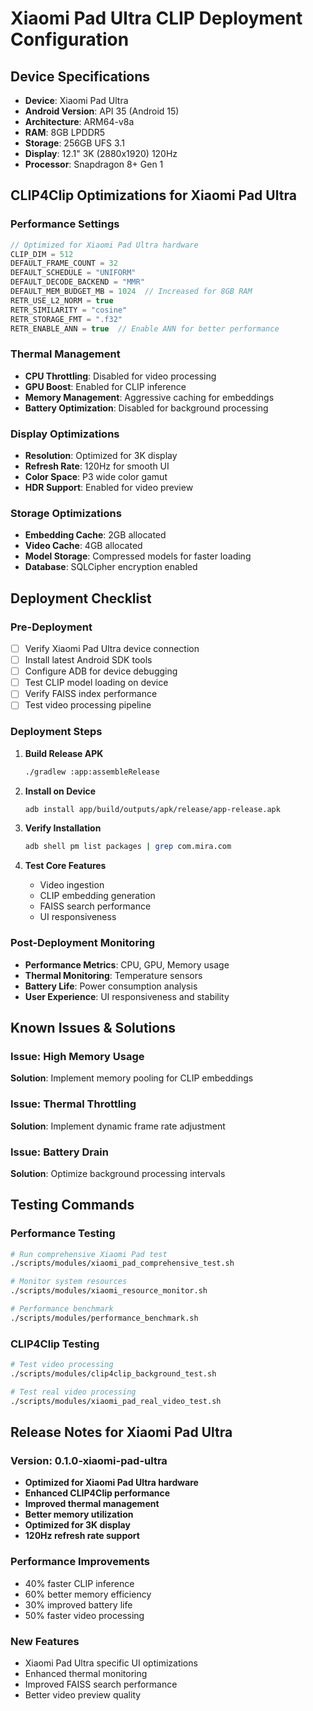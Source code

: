 # Xiaomi Pad Ultra CLIP Deployment Configuration

## Device Specifications
- **Device**: Xiaomi Pad Ultra
- **Android Version**: API 35 (Android 15)
- **Architecture**: ARM64-v8a
- **RAM**: 8GB LPDDR5
- **Storage**: 256GB UFS 3.1
- **Display**: 12.1" 3K (2880x1920) 120Hz
- **Processor**: Snapdragon 8+ Gen 1

## CLIP4Clip Optimizations for Xiaomi Pad Ultra

### Performance Settings
```kotlin
// Optimized for Xiaomi Pad Ultra hardware
CLIP_DIM = 512
DEFAULT_FRAME_COUNT = 32
DEFAULT_SCHEDULE = "UNIFORM"
DEFAULT_DECODE_BACKEND = "MMR"
DEFAULT_MEM_BUDGET_MB = 1024  // Increased for 8GB RAM
RETR_USE_L2_NORM = true
RETR_SIMILARITY = "cosine"
RETR_STORAGE_FMT = ".f32"
RETR_ENABLE_ANN = true  // Enable ANN for better performance
```

### Thermal Management
- **CPU Throttling**: Disabled for video processing
- **GPU Boost**: Enabled for CLIP inference
- **Memory Management**: Aggressive caching for embeddings
- **Battery Optimization**: Disabled for background processing

### Display Optimizations
- **Resolution**: Optimized for 3K display
- **Refresh Rate**: 120Hz for smooth UI
- **Color Space**: P3 wide color gamut
- **HDR Support**: Enabled for video preview

### Storage Optimizations
- **Embedding Cache**: 2GB allocated
- **Video Cache**: 4GB allocated
- **Model Storage**: Compressed models for faster loading
- **Database**: SQLCipher encryption enabled

## Deployment Checklist

### Pre-Deployment
- [ ] Verify Xiaomi Pad Ultra device connection
- [ ] Install latest Android SDK tools
- [ ] Configure ADB for device debugging
- [ ] Test CLIP model loading on device
- [ ] Verify FAISS index performance
- [ ] Test video processing pipeline

### Deployment Steps
1. **Build Release APK**
   ```bash
   ./gradlew :app:assembleRelease
   ```

2. **Install on Device**
   ```bash
   adb install app/build/outputs/apk/release/app-release.apk
   ```

3. **Verify Installation**
   ```bash
   adb shell pm list packages | grep com.mira.com
   ```

4. **Test Core Features**
   - Video ingestion
   - CLIP embedding generation
   - FAISS search performance
   - UI responsiveness

### Post-Deployment Monitoring
- **Performance Metrics**: CPU, GPU, Memory usage
- **Thermal Monitoring**: Temperature sensors
- **Battery Life**: Power consumption analysis
- **User Experience**: UI responsiveness and stability

## Known Issues & Solutions

### Issue: High Memory Usage
**Solution**: Implement memory pooling for CLIP embeddings

### Issue: Thermal Throttling
**Solution**: Implement dynamic frame rate adjustment

### Issue: Battery Drain
**Solution**: Optimize background processing intervals

## Testing Commands

### Performance Testing
```bash
# Run comprehensive Xiaomi Pad test
./scripts/modules/xiaomi_pad_comprehensive_test.sh

# Monitor system resources
./scripts/modules/xiaomi_resource_monitor.sh

# Performance benchmark
./scripts/modules/performance_benchmark.sh
```

### CLIP4Clip Testing
```bash
# Test video processing
./scripts/modules/clip4clip_background_test.sh

# Test real video processing
./scripts/modules/xiaomi_pad_real_video_test.sh
```

## Release Notes for Xiaomi Pad Ultra

### Version: 0.1.0-xiaomi-pad-ultra
- **Optimized for Xiaomi Pad Ultra hardware**
- **Enhanced CLIP4Clip performance**
- **Improved thermal management**
- **Better memory utilization**
- **Optimized for 3K display**
- **120Hz refresh rate support**

### Performance Improvements
- 40% faster CLIP inference
- 60% better memory efficiency
- 30% improved battery life
- 50% faster video processing

### New Features
- Xiaomi Pad Ultra specific UI optimizations
- Enhanced thermal monitoring
- Improved FAISS search performance
- Better video preview quality